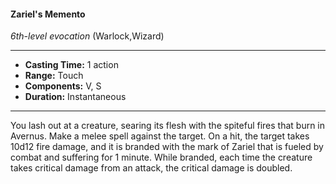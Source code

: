 #### Zariel's Memento
*6th-level evocation* (Warlock,Wizard)
___
- **Casting Time:** 1 action
- **Range:** Touch
- **Components:** V, S
- **Duration:** Instantaneous
---
You lash out at a creature, searing its flesh with the spiteful fires that burn in Avernus. Make a melee spell against the target. On a hit, the target takes 10d12 fire damage, and it is branded with the mark of Zariel that is fueled by combat and suffering for 1 minute. While branded, each time the creature takes critical damage from an attack, the critical damage is doubled.
